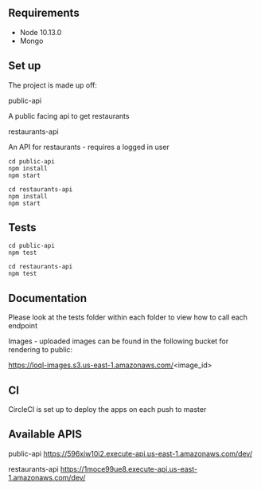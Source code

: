 ## Requirements

* Node 10.13.0
* Mongo

## Set up

The project is made up off:

public-api

A public facing api to get restaurants

restaurants-api

An API for restaurants - requires a logged in user

```
cd public-api
npm install
npm start
```

```
cd restaurants-api
npm install
npm start
```
## Tests
```
cd public-api
npm test
```
```
cd restaurants-api
npm test
```

## Documentation

Please look at the tests folder within each folder to view how to call each endpoint

Images - uploaded images can be found in the following bucket for rendering to public:

https://loql-images.s3.us-east-1.amazonaws.com/<image_id>


## CI

CircleCI is set up to deploy the apps on each push to master

## Available APIS

public-api
https://596xiw10i2.execute-api.us-east-1.amazonaws.com/dev/

restaurants-api
https://1moce99ue8.execute-api.us-east-1.amazonaws.com/dev/

